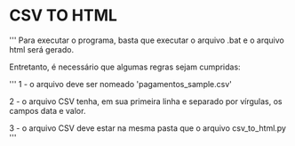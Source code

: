 # CSV TO HTML
'''
Para executar o programa, basta que executar o arquivo .bat e o arquivo html será gerado.

Entretanto, é necessário que algumas regras sejam cumpridas:

'''
1 - o arquivo deve ser nomeado 'pagamentos_sample.csv'

2 - o arquivo CSV tenha, em sua primeira linha e separado por vírgulas, os campos data e valor.

3 - o arquivo CSV deve estar na mesma pasta que o arquivo csv_to_html.py
'''
